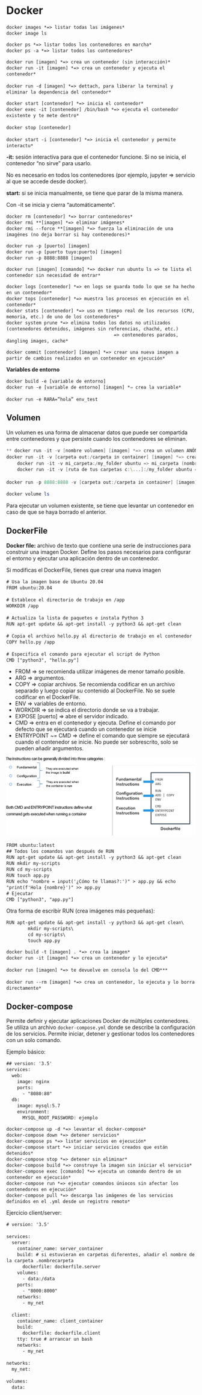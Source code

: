 # Docker

```docker
docker images *=> listar todas las imágenes*
docker image ls
```

```docker
docker ps *=> listar todos los contenedores en marcha*
docker ps -a *=> listar todos los contenedores*
```

```docker
docker run [imagen] *=> crea un contenedor (sin interacción)*
docker run -it [imagen] *=> crea un contenedor y ejecuta el contenedor*

docker run -d [imagen] *=> dettach, para liberar la terminal y eliminar la dependencia del contenedor*
```

```docker
docker start [contenedor] *=> inicia el contenedor*
docker exec -it [contenedor] /bin/bash *=> ejecuta el contenedor existente y te mete dentro*

docker stop [contenedor]

docker start -i [contenedor] *=> inicia el contenedor y permite interactu*
```

**-it:** sesión interactiva para que el contenedor funcione. Si no se inicia, el contenedor “no sirve” para usarlo.

No es necesario en todos los contenedores (por ejemplo, jupyter ⇒ servicio al que se accede desde docker).

**start:** si se inicia manualmente, se tiene que parar de la misma manera.

Con -it se inicia y cierra “automáticamente”.

```docker
docker rm [contenedor] *=> borrar contenedores*
docker rmi **[imagen] *=> eliminar imágenes*
docker rmi --force **[imagen] *=> fuerza la eliminación de una imagénes (no deja borrar si hay contenedores)*
```

```docker
docker run -p [puerto] [imagen] 
docker run -p [puerto tuyo:puerto] [imagen] 
docker run -p 8888:8888 [imagen] 
```

```docker
docker run [imagen] [comando] *=> docker run ubuntu ls => te lista el contenedor sin necesidad de entrar*
```

```docker
docker logs [contenedor] *=> en logs se guarda todo lo que se ha hecho en un contenedor*
docker tops [contenedor] *=> muestra los procesos en ejecución en el contenedor*
docker stats [contenedor] *=> uso en tiempo real de los recursos (CPU, memoria, etc.) de uno de los contenedores*
docker system prune *=> elimina todos los datos no utilizados (contenedores detenidos, imágenes sin referencias, chaché, etc.)
										=> contenedores parados, dangling images, cache*
```

```docker
docker commit [contenedor] [imagen] *=> crear una nueva imagen a partir de cambios realizados en un contenedor en ejecución*
```

**Variables de entorno**

```docker
docker build -e [variable de entorno]
docker run -e [variable de entorno] [imagen] *⇒ crea la variable*

docker run -e RARA=”hola” env_test
```

## Volumen

Un volumen es una forma de almacenar datos que puede ser compartida entre contenedores y que persiste cuando los contenedores se eliminan. 

```powershell
** docker run -it -v [nombre volumen] [imagen] *=> crea un volumen ANÓNIMO*
docker run -it -v [carpeta out:/carpeta in container] [imagen] *=> crear volumen NO anónimo
	docker run -it -v mi_carpeta:/my_folder ubuntu => mi_carpeta (nombre del volumen); my_folder (carpeta en contenedor)
	docker run -it -v [ruta de tus carpetas c:\...]:/my_folder ubuntu => crear directamente en tu directorio*

docker run -p 8888:8888 -v [carpeta out:/carpeta in container] [imagen]
```

```powershell
docker volume ls
```

Para ejecutar un volumen existente, se tiene que levantar un contenedor en caso de que se haya borrado el anterior.

## DockerFile

**Docker file:** archivo de texto que contiene una serie de instrucciones para construir una imagen Docker. Define los pasos necesarios para configurar el entorno y ejecutar una aplicación dentro de un contenedor.

Si modificas el DockerFile, tienes que crear una nueva imagen

```docker
# Usa la imagen base de Ubuntu 20.04
FROM ubuntu:20.04

# Establece el directorio de trabajo en /app
WORKDIR /app

# Actualiza la lista de paquetes e instala Python 3
RUN apt-get update && apt-get install -y python3 && apt-get clean

# Copia el archivo hello.py al directorio de trabajo en el contenedor
COPY hello.py /app

# Especifica el comando para ejecutar el script de Python
CMD ["python3", "hello.py"]
```

- FROM ⇒ se recomienda utilizar imágenes de menor tamaño posible.
- ARG ⇒ argumentos.
- COPY ⇒ copiar archivos. Se recomienda codificar en un archivo separado y luego copiar su contenido al DockerFile. No se suele codificar en el DockerFile.
- ENV ⇒ variables de entorno.
- WORKDIR ⇒ se indica el directorio donde se va a trabajar.
- EXPOSE [puerto] ⇒ abre el servidor indicado.
- CMD ⇒ entra en el contenedor y ejecuta. Define el comando por defecto que se ejecutará cuando un contenedor se inicie
- ENTRYPOINT ~= CMD ⇒ define el comando que siempre se ejecutará cuando el contenedor se inicie. No puede ser sobrescrito, solo se pueden añadir argumentos.

![image.png](image.png)

```docker
FROM ubuntu:latest
## Todos los comandos van después de RUN
RUN apt-get update && apt-get install -y python3 && apt-get clean
RUN mkdir my-scripts 
RUN cd my-scripts
RUN touch app.py
RUN echo "nombre = input('¿Cómo te llamas?:')" > app.py && echo "print(f'Hola {nombre}')" >> app.py
# Ejecutar
CMD ["python3", "app.py"]
```

Otra forma de escribir RUN (crea imágenes más pequeñas):

```docker
RUN apt-get update && apt-get install -y python3 && apt-get clean\
		mkdir my-scripts\
		cd my-scripts\
		touch app.py
```

```docker
docker build -t [imagen] . *=> crea la imagen*
docker run -it [imagen] *=> crea un contenedor y lo ejecuta*

docker run [imagen] *=> te devuelve en consola lo del CMD***

docker run --rm [imagen] *=> crea un contenedor, lo ejecuta y lo borra directamente*
```

## Docker-compose

Permite definir y ejecutar aplicaciones Docker de múltiples contenedores. Se utiliza un archivo `docker-compose.yml` donde se describe la configuración de los servicios. Permite iniciar, detener y gestionar todos los contenedores con un solo comando.

Ejemplo básico:

```docker
## version: '3.5'
services:
  web:
    image: nginx
    ports:
      - "8080:80"
  db:
    image: mysql:5.7
    environment:
      MYSQL_ROOT_PASSWORD: ejemplo
```

```docker
docker-compose up -d *=> levantar el docker-compose*
docker-compose down *=> detener servicios*
docker-compose ps *=> listar servicios en ejecución*
docker-compose start *=> iniciar servicios creados que están detenidos*
docker-compose stop *=> detener sin eliminar*
docker-compose build *=> construye la imagen sin iniciar el servicio*
docker-compose exec [comando] *=> ejecuta un comando dentro de un contenedor en ejecución*
docker-compose run *=> ejecutar comandos úniocos sin afectar los contenedores en ejecución*
docker-compose pull *=> descarga las imágenes de los servicios definidos en el .yml desde un registro remoto*
```

Ejercicio client/server:

```docker
# version: '3.5'

services:
  server:
    container_name: server_container
    build: # si estuvieran en carpetas diferentes, añadir el nombre de la carpeta .nombrecarpeta
      dockerfile: dockerfile.server
    volumes:
      - data:/data
    ports:
      - "8000:8000"
    networks:
      - my_net

  client:
    container_name: client_container
    build: 
      dockerfile: dockerfile.client
    tty: true # arrancar un bash
    networks:
      - my_net

networks:
  my_net:

volumes:
  data:
```

